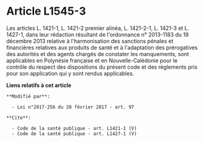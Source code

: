 # Article L1545-3

Les articles L. 1421-1, L. 1421-2 premier alinéa, L. 1421-2-1, L. 1421-3 et L. 1427-1, dans leur rédaction résultant de
l'ordonnance n° 2013-1183 du 19 décembre 2013 relative à l'harmonisation des sanctions pénales et financières relatives aux
produits de santé et à l'adaptation des prérogatives des autorités et des agents chargés de constater les manquements, sont
applicables en Polynésie française et en Nouvelle-Calédonie pour le contrôle du respect des dispositions du présent code et
des règlements pris pour son application qui y sont rendus applicables.

**Liens relatifs à cet article**

	**Modifié par**:

	  - Loi n°2017-256 du 28 février 2017 - art. 97

	**Cite**:

	  - Code de la santé publique - art. L1421-1 (V)
	  - Code de la santé publique - art. L1427-1 (V)
